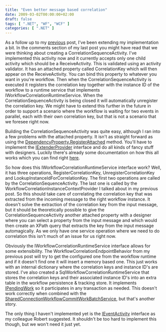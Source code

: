 ```yaml
---
title: "Even better message based correlation"
date: 2009-03-02T00:00:00+02:00
draft: false
tags: [ ".NET", "WF", "WCF" ]
categories: [ ".NET" ]
---
```


As a follow up to my [previous](/2009/02/24/message-based-correlation-with-wf/wcf-in-.net-3.5) post, I've been extending my implementation a bit. In the comments section of my last post you might have read that we were thinking about creating a CorrelationSequenceActivity. I've implemented this activity now and it currently accepts only one child activity which should be a ReceiveActivity. This is validated using an activity validator. It has an attached property called CorrelationKey which will then appear on the ReceiveActivity. You can bind this property to whatever you want in you're workflow. Then when the CorrelationSequenceActivity is executed it registers the correlation key together with the instance ID of the workflow to a runtime service that implements IWorkflowCorrelationRuntimeService. When the CorrelationSequenceActivity is being closed it will automatically unregister the correlation key. We might have to extend this further in the future in order to support a scenario where the workflow is waiting for two events in parallel, each with their own correlation key, but that is not a scenario that we foresee right now.

Building the CorrelationSequenceActivity was quite easy, although I ran into a few problems with the attached property. It isn't as straight forward as using the [DependencyProperty.RegisterAttached](http://msdn.microsoft.com/en-us/library/system.workflow.componentmodel.dependencyproperty.registerattached.aspx) method. You'll have to implement the [IExtenderProvider](http://msdn.microsoft.com/en-us/library/system.componentmodel.iextenderprovider.aspx) interface and do all kinds of fancy stuff with designers. Luckily there's already some documentation on how this all works which you can find right [here](http://blogs.msdn.com/gblock/archive/2006/12/14/attached-properties-and-the-workflow-designer.aspx).

So how does this IWorkflowCorrelationRuntimeService interface work? Well, it has three operations, RegisterCorrelationKey, UnregisterCorrelationKey and LookupInstanceIdForCorrelationKey. The first two operations are called by the CorrelationSequenceActivity. The last one is called by the WorkflowCorrelationInstanceContextProvider I talked about in my previous post. So this should take care of correlating the correlation key that was extracted from the incoming message to the right workflow instance. It doesn't solve the extraction of the correlation key from the input message, but it should be theoretically possible to give the CorrelationSequenceActivity another attached property with a designer where you can select a property from the input message and which would then create an XPath query that extracts the key from the input message automagically. As we only have one service operation where we need to do correlation this isn't much of an issue for us right now.

Obviously the IWorkflowCorrelationRuntimeService interface allows for some extensibility. The WorkflowCorrelationEndpointBehavior from my previous post will try to get the configured one from the workflow runtime and if it doesn't find one it will insert a memory based one. This just works with an internal dictionary where the correlation keys and instance ID's are stored. I've also created a SqlWorkflowCorrelationRuntimeService that stores the correlation keys and their associated instance ID's into an extra table in the workflow persistence & tracking store. It implements [IPendingWork](http://msdn.microsoft.com/en-us/library/system.workflow.runtime.ipendingwork.aspx) so it participates in any transaction as needed. This doesn't work correctly when combined with the [SharedConnectionWorkflowCommitWorkBatchService](http://msdn.microsoft.com/en-us/library/system.workflow.runtime.hosting.sharedconnectionworkflowcommitworkbatchservice.aspx "http://msdn.microsoft.com/en-us/library/system.workflow.runtime.hosting.sharedconnectionworkflowcommitworkbatchservice.aspx"), but that's another story.

The only thing I haven't implemented yet is the [IEventActivity](http://msdn.microsoft.com/en-us/library/system.workflow.activities.ieventactivity.aspx) interface as my colleague Robert suggested. It shouldn't be too hard to implement this though, but we won't need it just yet.